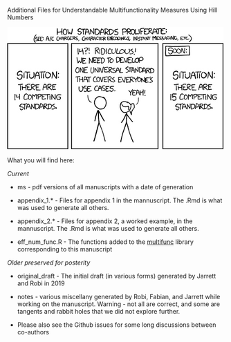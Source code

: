 Additional Files for Understandable Multifunctionality Measures Using Hill Numbers

![](./xkcd_standards.jpg)


What you will find here:

*Current*  

- ms - pdf versions of all manuscripts with a date of generation

- appendix_1.* - Files for appendix 1 in the mannuscript. The .Rmd is what was used to generate all others.  
  
- appendix_2.* - Files for appendix 2, a worked example, in the mannuscript. The .Rmd is what was used to generate all others.   
  
- eff_num_func.R - The functions added to the [multifunc](https://github.com/jebyrnes/multifunc) library corresponding to this manuscript

*Older preserved for posterity*  

- original_draft - The initial draft (in various forms) generated by Jarrett and Robi in 2019  
  
- notes - various miscellany generated by Robi, Fabian, and Jarrett while working on the manuscript. Warning - not all are correct, and some are tangents and rabbit holes that we did not explore further.

- Please also see the Github issues for some long discussions between co-authors